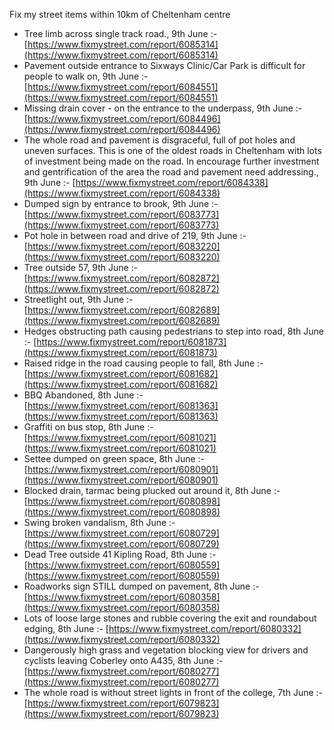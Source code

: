 Fix my street items within 10km of Cheltenham centre

<!-- fix_marker starts -->

- Tree limb across single track road., 9th June :- [https://www.fixmystreet.com/report/6085314](https://www.fixmystreet.com/report/6085314)
- Pavement outside entrance to Sixways Clinic/Car Park is difficult for people to walk on, 9th June :- [https://www.fixmystreet.com/report/6084551](https://www.fixmystreet.com/report/6084551)
- Missing drain cover - on the entrance to the underpass, 9th June :- [https://www.fixmystreet.com/report/6084496](https://www.fixmystreet.com/report/6084496)
- The whole road and pavement is disgraceful, full of pot holes and uneven surfaces. This is one of the oldest roads in Cheltenham with lots of investment being made on the road. In encourage further investment and gentrification of the area the road and pavement need addressing., 9th June :- [https://www.fixmystreet.com/report/6084338](https://www.fixmystreet.com/report/6084338)
- Dumped sign by entrance to brook, 9th June :- [https://www.fixmystreet.com/report/6083773](https://www.fixmystreet.com/report/6083773)
- Pot hole in between road and drive of 219, 9th June :- [https://www.fixmystreet.com/report/6083220](https://www.fixmystreet.com/report/6083220)
- Tree outside 57, 9th June :- [https://www.fixmystreet.com/report/6082872](https://www.fixmystreet.com/report/6082872)
- Streetlight out, 9th June :- [https://www.fixmystreet.com/report/6082689](https://www.fixmystreet.com/report/6082689)
- Hedges obstructing path causing pedestrians to step into road, 8th June :- [https://www.fixmystreet.com/report/6081873](https://www.fixmystreet.com/report/6081873)
- Raised ridge in the road causing people to fall, 8th June :- [https://www.fixmystreet.com/report/6081682](https://www.fixmystreet.com/report/6081682)
- BBQ Abandoned, 8th June :- [https://www.fixmystreet.com/report/6081363](https://www.fixmystreet.com/report/6081363)
- Graffiti on bus stop, 8th June :- [https://www.fixmystreet.com/report/6081021](https://www.fixmystreet.com/report/6081021)
- Settee dumped on green space, 8th June :- [https://www.fixmystreet.com/report/6080901](https://www.fixmystreet.com/report/6080901)
- Blocked drain, tarmac being plucked out around it, 8th June :- [https://www.fixmystreet.com/report/6080898](https://www.fixmystreet.com/report/6080898)
- Swing broken vandalism, 8th June :- [https://www.fixmystreet.com/report/6080729](https://www.fixmystreet.com/report/6080729)
- Dead Tree outside 41 Kipling Road, 8th June :- [https://www.fixmystreet.com/report/6080559](https://www.fixmystreet.com/report/6080559)
- Roadworks sign STILL dumped on pavement, 8th June :- [https://www.fixmystreet.com/report/6080358](https://www.fixmystreet.com/report/6080358)
- Lots of loose large stones and rubble covering the exit and roundabout edging, 8th June :- [https://www.fixmystreet.com/report/6080332](https://www.fixmystreet.com/report/6080332)
- Dangerously high grass and vegetation blocking view for drivers and cyclists leaving Coberley onto A435, 8th June :- [https://www.fixmystreet.com/report/6080277](https://www.fixmystreet.com/report/6080277)
- The whole road is without street lights in front of the college, 7th June :- [https://www.fixmystreet.com/report/6079823](https://www.fixmystreet.com/report/6079823)

<!-- fix_marker ends -->